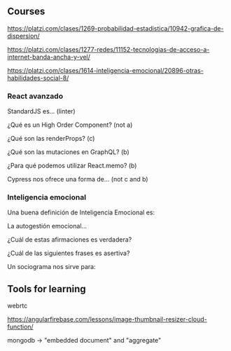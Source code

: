 ## Courses

https://platzi.com/clases/1269-probabilidad-estadistica/10942-grafica-de-dispersion/

https://platzi.com/clases/1277-redes/11152-tecnologias-de-acceso-a-internet-banda-ancha-y-vel/

https://platzi.com/clases/1614-inteligencia-emocional/20896-otras-habilidades-social-8/

### React avanzado

StandardJS es... (linter)

¿Qué es un High Order Component? (not a)

¿Qué son las renderProps? (c)

¿Qué son las mutaciones en GraphQL? (b)

¿Para qué podemos utilizar React.memo? (b)

Cypress nos ofrece una forma de... (not c and b)

### Inteligencia emocional

Una buena definición de Inteligencia Emocional es:

La autogestión emocional...

¿Cuál de estas afirmaciones es verdadera?

¿Cuál de las siguientes frases es asertiva?

Un sociograma nos sirve para:

## Tools for learning

webrtc

https://angularfirebase.com/lessons/image-thumbnail-resizer-cloud-function/

mongodb -> "embedded document" and "aggregate"
